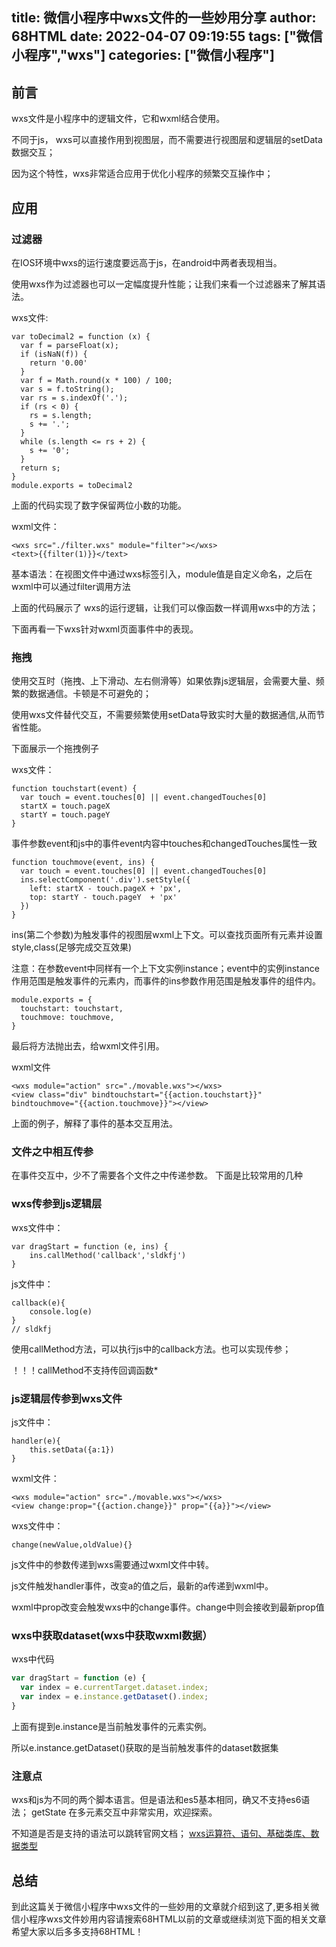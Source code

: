 title: 微信小程序中wxs文件的一些妙用分享
author: 68HTML
date: 2022-04-07 09:19:55
tags: ["微信小程序","wxs"]
categories: ["微信小程序"]
---
## 前言
wxs文件是小程序中的逻辑文件，它和wxml结合使用。

不同于js， wxs可以直接作用到视图层，而不需要进行视图层和逻辑层的setData数据交互；

因为这个特性，wxs非常适合应用于优化小程序的频繁交互操作中；
## 应用
### 过滤器
在IOS环境中wxs的运行速度要远高于js，在android中两者表现相当。

使用wxs作为过滤器也可以一定幅度提升性能；让我们来看一个过滤器来了解其语法。

wxs文件:
```
var toDecimal2 = function (x) {
  var f = parseFloat(x);
  if (isNaN(f)) {
    return '0.00'
  }
  var f = Math.round(x * 100) / 100;
  var s = f.toString();
  var rs = s.indexOf('.');
  if (rs < 0) {
    rs = s.length;
    s += '.';
  }
  while (s.length <= rs + 2) {
    s += '0';
  }
  return s;
}
module.exports = toDecimal2
```
上面的代码实现了数字保留两位小数的功能。

wxml文件：
```
<wxs src="./filter.wxs" module="filter"></wxs>
<text>{{filter(1)}}</text>
```
基本语法：在视图文件中通过wxs标签引入，module值是自定义命名，之后在wxml中可以通过filter调用方法

上面的代码展示了 wxs的运行逻辑，让我们可以像函数一样调用wxs中的方法；

下面再看一下wxs针对wxml页面事件中的表现。
### 拖拽
使用交互时（拖拽、上下滑动、左右侧滑等）如果依靠js逻辑层，会需要大量、频繁的数据通信。卡顿是不可避免的；

使用wxs文件替代交互，不需要频繁使用setData导致实时大量的数据通信,从而节省性能。

下面展示一个拖拽例子

wxs文件：
```
function touchstart(event) {
  var touch = event.touches[0] || event.changedTouches[0]
  startX = touch.pageX
  startY = touch.pageY
}
```
事件参数event和js中的事件event内容中touches和changedTouches属性一致
```
function touchmove(event, ins) {
  var touch = event.touches[0] || event.changedTouches[0]
  ins.selectComponent('.div').setStyle({
    left: startX - touch.pageX + 'px',
    top: startY - touch.pageY  + 'px'
  })
}
```
ins(第二个参数)为触发事件的视图层wxml上下文。可以查找页面所有元素并设置style,class(足够完成交互效果)

注意：在参数event中同样有一个上下文实例instance；event中的实例instance作用范围是触发事件的元素内，而事件的ins参数作用范围是触发事件的组件内。
```
module.exports = {
  touchstart: touchstart,
  touchmove: touchmove,
}
```
最后将方法抛出去，给wxml文件引用。

wxml文件
```
<wxs module="action" src="./movable.wxs"></wxs> 
<view class="div" bindtouchstart="{{action.touchstart}}" bindtouchmove="{{action.touchmove}}"></view>
```
上面的例子，解释了事件的基本交互用法。
### 文件之中相互传参
在事件交互中，少不了需要各个文件之中传递参数。 下面是比较常用的几种
### wxs传参到js逻辑层
wxs文件中：
```
var dragStart = function (e, ins) {
    ins.callMethod('callback','sldkfj')
}
```
js文件中：
```
callback(e){
    console.log(e)
}
// sldkfj
```
使用callMethod方法，可以执行js中的callback方法。也可以实现传参；

！！！callMethod不支持传回调函数*
### js逻辑层传参到wxs文件
js文件中：
```
handler(e){
    this.setData({a:1})
}
```
wxml文件：
```
<wxs module="action" src="./movable.wxs"></wxs> 
<view change:prop="{{action.change}}" prop="{{a}}"></view>
```
wxs文件中：
```
change(newValue,oldValue){}
```
js文件中的参数传递到wxs需要通过wxml文件中转。

js文件触发handler事件，改变a的值之后，最新的a传递到wxml中。

wxml中prop改变会触发wxs中的change事件。change中则会接收到最新prop值
### wxs中获取dataset(wxs中获取wxml数据）
wxs中代码
```javascript
var dragStart = function (e) {
  var index = e.currentTarget.dataset.index;
  var index = e.instance.getDataset().index;
}
```
上面有提到e.instance是当前触发事件的元素实例。

所以e.instance.getDataset()获取的是当前触发事件的dataset数据集
### 注意点
wxs和js为不同的两个脚本语言。但是语法和es5基本相同，确又不支持es6语法； getState 在多元素交互中非常实用，欢迎探索。

不知道是否是支持的语法可以跳转官网文档； [wxs运算符、语句、基础类库、数据类型](https://developers.weixin.qq.com/miniprogram/dev/reference/wxs/05statement.html "wxs运算符、语句、基础类库、数据类型")
## 总结
到此这篇关于微信小程序中wxs文件的一些妙用的文章就介绍到这了,更多相关微信小程序wxs文件妙用内容请搜索68HTML以前的文章或继续浏览下面的相关文章希望大家以后多多支持68HTML！

